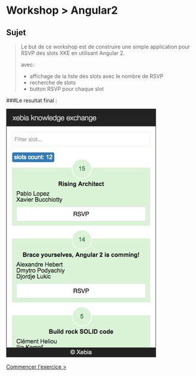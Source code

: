 # Workshop > Angular2

## Sujet

> Le but de ce workshop est de construire une simple application pour RSVP des slots XKE en utilisant Angular 2.
> 
> avec:
> - affichage de la liste des slots avec le nombre de RSVP 
> - recherche de slots
> - button RSVP pour chaque slot

###Le resultat final :

![Final](img/final.png)

[Commencer l'exercice >](0-getting-started.md)

